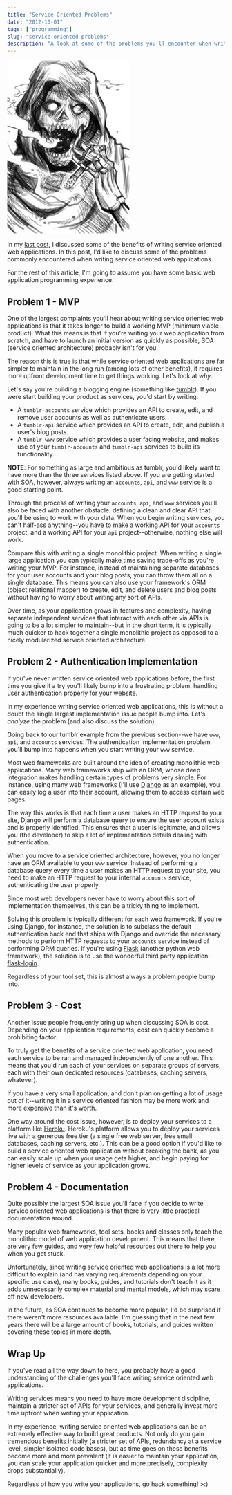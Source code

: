 ```yaml
---
title: "Service Oriented Problems"
date: "2012-10-01"
tags: ["programming"]
slug: "service-oriented-problems"
description: "A look at some of the problems you'll encounter when writing service oriented applications."
---
```



![Grim Reaper Smoking Sketch][]


In my [last post][], I discussed some of the benefits of writing service
oriented web applications.  In this post, I'd like to discuss some of the
problems commonly encountered when writing service oriented web applications.

For the rest of this article, I'm going to assume you have some basic web
application programming experience.


## Problem 1 - MVP

One of the largest complaints you'll hear about writing service oriented web
applications is that it takes longer to build a working MVP (minimum viable
product).  What this means is that if you're writing your web application from
scratch, and have to launch an initial version as quickly as possible, SOA
(service oriented architecture) probably isn't for you.

The reason this is true is that while service oriented web applications are far
simpler to maintain in the long run (among lots of other benefits), it requires
more upfront development time to get things working.  Let's look at *why*.

Let's say you're building a blogging engine (something like [tumblr][]).  If
you were start building your product as services, you'd start by writing:

-   A `tumblr-accounts` service which provides an API to create, edit, and
    remove user accounts as well as authenticate users.
-   A `tumblr-api` service which provides an API to create, edit, and publish
    a user's blog posts.
-   A `tumblr-www` service which provides a user facing website, and makes use
    of your `tumblr-accounts` and `tumblr-api` services to build its
    functionality.

**NOTE**: For something as large and ambitious as tumblr, you'd likely want to
have more than the three services listed above.  If you are getting started
with SOA, however, always writing an `accounts`, `api`, and `www` service is a
good starting point.

Through the process of writing your `accounts`, `api`, and `www` services
you'll also be faced with another obstacle: defining a clean and clear API
that you'll be using to work with your data.  When you begin writing services,
you can't half-ass anything--you have to make a working API for your `accounts`
project, and a working API for your `api` project--otherwise, nothing else will
work.

Compare this with writing a single monolithic project.  When writing a single
large application you can typically make time saving trade-offs as you're
writing your MVP.  For instance, instead of maintaining separate databases for
your user accounts and your blog posts, you can throw them all on a single
database.  This means you can also use your framework's ORM (object relational
mapper) to create, edit, and delete users and blog posts without having to
worry about writing any sort of APIs.

Over time, as your application grows in features and complexity, having
separate independent services that interact with each other via APIs is going
to be a lot simpler to maintain--but in the short term, it is typically much
quicker to hack together a single monolithic project as opposed to a nicely
modularized service oriented architecture.


## Problem 2 - Authentication Implementation

If you've never written service oriented web applications before, the first
time you give it a try you'll likely bump into a frustrating problem: handling
user authentication properly for your website.

In my experience writing service oriented web applications, this is without a
doubt the single largest implementation issue people bump into.  Let's
*analyze* the problem (and also discuss the solution).

Going back to our tumblr example from the previous section--we have `www`,
`api`, and `accounts` services.  The authentication implementation problem
you'll bump into happens when you start writing your `www` service.

Most web frameworks are built around the idea of creating monolithic web
applications.  Many web frameworks ship with an ORM, whose deep integration
makes handling certain types of problems very simple.  For instance, using many
web frameworks (I'll use [Django][] as an example), you can easily log a user
into their account, allowing them to access certain web pages.

The way this works is that each time a user makes an HTTP request to your site,
Django will perform a database query to ensure the user account exists and is
properly identified.  This ensures that a user is legitimate, and allows you
(the developer) to skip a lot of implementation details dealing with
authentication.

When you move to a service oriented architecture, however, you no longer have
an ORM available to your `www` service.  Instead of performing a database query
every time a user makes an HTTP request to your site, you need to make an HTTP
request to your internal `accounts` service, authenticating the user properly.

Since most web developers never have to worry about this sort of implementation
themselves, this can be a tricky thing to implement.

Solving this problem is typically different for each web framework.  If you're
using Django, for instance, the solution is to subclass the default
authentication back end that ships with Django and override the necessary
methods to perform HTTP requests to your `accounts` service instead of
performing ORM queries.  If you're using [Flask][] (another python web
framework), the solution is to use the wonderful third party application:
[flask-login][].

Regardless of your tool set, this is almost always a problem people bump into.


## Problem 3 - Cost

Another issue people frequently bring up when discussing SOA is cost.
Depending on your application requirements, cost can quickly become a
prohibiting factor.

To truly get the benefits of a service oriented web application, you need each
service to be ran and managed independently of one another.  This means that
you'd run each of your services on separate groups of servers, each with their
own dedicated resources (databases, caching servers, whatever).

If you have a very small application, and don't plan on getting a lot of usage
out of it--writing it in a service oriented fashion may be more work and more
expensive than it's worth.

One way around the cost issue, however, is to deploy your services to a
platform like [Heroku][].  Heroku's platform allows you to deploy your services
live with a generous free tier (a single free web server, free small databases,
caching servers, etc.).  This can be a good option if you'd like to build a
service oriented web application without breaking the bank, as you can easily
scale up when your usage gets higher, and begin paying for higher levels of
service as your application grows.


## Problem 4 - Documentation

Quite possibly the largest SOA issue you'll face if you decide to write service
oriented web applications is that there is very little practical documentation
around.

Many popular web frameworks, tool sets, books and classes only teach the
monolithic model of web application development.  This means that there are
very few guides, and very few helpful resources out there to help you when you
get stuck.

Unfortunately, since writing service oriented web applications is a lot more
difficult to explain (and has varying requirements depending on your specific
use case), many books, guides, and tutorials don't teach it as it adds
unnecessarily complex material and mental models, which may scare off new
developers.

In the future, as SOA continues to become more popular, I'd be surprised if
there weren't more resources available.  I'm guessing that in the next few
years there will be a large amount of books, tutorials, and guides written
covering these topics in more depth.


## Wrap Up

If you've read all the way down to here, you probably have a good understanding
of the challenges you'll face writing service oriented web applications.

Writing services means you need to have more development discipline, maintain a
stricter set of APIs for your services, and generally invest more time upfront
when writing your application.

In my experience, writing service oriented web applications can be an extremely
effective way to build great products.  Not only do you gain tremendous
benefits initially (a stricter set of APIs, redundancy at a service level,
simpler isolated code bases), but as time goes on these benefits become more
and more prevalent (it is easier to maintain your application, you can scale
your application quicker and more precisely, complexity drops substantially).

Regardless of how you write your applications, go hack something!  >:)


  [Grim Reaper Smoking Sketch]: /static/images/2012/grim-reaper-smoking-sketch.png "Grim Reaper Smoking Sketch"
  [last post]: {filename}/articles/2012/service-oriented-side-effects.md "Service Oriented Side Effects"
  [tumblr]: https://www.tumblr.com/ "Tumblr"
  [Django]: https://www.djangoproject.com/ "Django"
  [Flask]: http://flask.pocoo.org/ "Flask"
  [flask-login]: http://packages.python.org/Flask-Login/ "Flask-Login"
  [Heroku]: http://www.heroku.com/ "Heroku"
